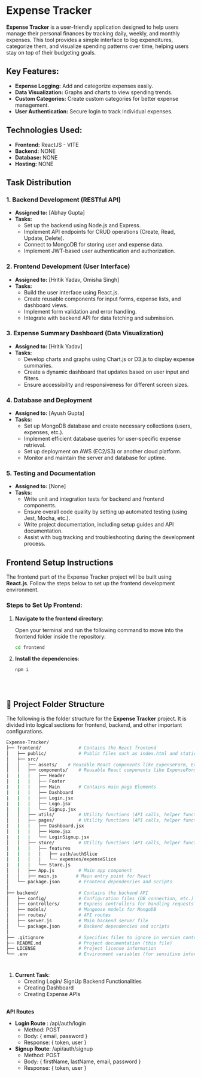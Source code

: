 
# Expense Tracker

**Expense Tracker** is a user-friendly application designed to help users manage their personal finances by tracking daily, weekly, and monthly expenses. This tool provides a simple interface to log expenditures, categorize them, and visualize spending patterns over time, helping users stay on top of their budgeting goals.

## Key Features:
- **Expense Logging:** Add and categorize expenses easily.
- **Data Visualization:** Graphs and charts to view spending trends.
- **Custom Categories:** Create custom categories for better expense management.
- **User Authentication:** Secure login to track individual expenses.

## Technologies Used:
- **Frontend:** ReactJS - VITE
- **Backend:** NONE
- **Database:** NONE
- **Hosting:** NONE

## Task Distribution

### 1. **Backend Development** (RESTful API)
   - **Assigned to:** [Abhay Gupta]
   - **Tasks:**
     - Set up the backend using Node.js and Express.
     - Implement API endpoints for CRUD operations (Create, Read, Update, Delete).
     - Connect to MongoDB for storing user and expense data.
     - Implement JWT-based user authentication and authorization.

### 2. **Frontend Development** (User Interface)
   - **Assigned to:** [Hritik Yadav, Omisha Singh]
   - **Tasks:**
     - Build the user interface using React.js.
     - Create reusable components for input forms, expense lists, and dashboard views.
     - Implement form validation and error handling.
     - Integrate with backend API for data fetching and submission.

### 3. **Expense Summary Dashboard** (Data Visualization)
   - **Assigned to:** [Hritik Yadav]
   - **Tasks:**
     - Develop charts and graphs using Chart.js or D3.js to display expense summaries.
     - Create a dynamic dashboard that updates based on user input and filters.
     - Ensure accessibility and responsiveness for different screen sizes.

### 4. **Database and Deployment**
   - **Assigned to:** [Ayush Gupta]
   - **Tasks:**
     - Set up MongoDB database and create necessary collections (users, expenses, etc.).
     - Implement efficient database queries for user-specific expense retrieval.
     - Set up deployment on AWS (EC2/S3) or another cloud platform.
     - Monitor and maintain the server and database for uptime.

### 5. **Testing and Documentation**
   - **Assigned to:** [None]
   - **Tasks:**
     - Write unit and integration tests for backend and frontend components.
     - Ensure overall code quality by setting up automated testing (using Jest, Mocha, etc.).
     - Write project documentation, including setup guides and API documentation.
     - Assist with bug tracking and troubleshooting during the development process.




## Frontend Setup Instructions

The frontend part of the Expense Tracker project will be built using **React.js**. Follow the steps below to set up the frontend development environment.

### Steps to Set Up Frontend:

1. **Navigate to the frontend directory**:

   Open your terminal and run the following command to move into the frontend folder inside the repository:

   ```bash
   cd frontend
2.  **Install the dependencies**:

    ```bash
    npm i





## 📁 Project Folder Structure

The following is the folder structure for the **Expense Tracker** project. It is divided into logical sections for frontend, backend, and other important configurations.

```bash
Expense-Tracker/
├── frontend/              # Contains the React frontend
│   ├── public/            # Public files such as index.html and static assets
│   ├── src/
│   │   ├── assets/    # Reusable React components like ExpenseForm, ExpenseList
│   │   ├── components/    # Reusable React components like ExpenseForm, ExpenseList
|   |   |   ├── Header
|   |   |   ├── Footer
|   |   |   ├── Main       # Contains main page Elements
|   |   |   ├── Dashboard 
|   |   |   ├── Login.jsx
|   |   |   ├── Logo.jsx
|   |   |   └── Signup.jsx
│   │   ├── utils/         # Utility functions (API calls, helper functions, etc.)
│   │   ├── pages/         # Utility functions (API calls, helper functions, etc.)
|   |   |   ├── Dashboard.jsx
|   |   |   ├── Home.jsx
|   |   |   └── LoginSignup.jsx
│   │   ├── store/         # Utility functions (API calls, helper functions, etc.)
|   |   |   ├── features
|   |   |   |   ├── auth/authSlice
|   |   |   |   └── expenses/expenseSlice
|   |   |   └── Store.js
│   │   ├── App.js         # Main app component
│   │   ├── main.js       # Main entry point for React
│   └── package.json       # Frontend dependencies and scripts
│
├── backend/               # Contains the backend API
│   ├── config/            # Configuration files (DB connection, etc.)
│   ├── controllers/       # Express controllers for handling requests
│   ├── models/            # Mongoose models for MongoDB
│   ├── routes/            # API routes
│   ├── server.js          # Main backend server file
│   └── package.json       # Backend dependencies and scripts
│
├── .gitignore             # Specifies files to ignore in version control
├── README.md              # Project documentation (this file)
├── LICENSE                # Project license information
└── .env                   # Environment variables (for sensitive information like DB connection)
```
#
1. **Current Task**:
    - Creating Login/ SignUp Backend Functionalities
    - Creating Dashboard
    - Creating Expense APIs

##
**API Routes**
- **Login  Route** : /api/auth/login
   - Method: POST
   - Body: { email, password }
   - Response: { token, user }
- **Signup Route**: /api/auth/signup
   - Method: POST
   - Body: { firstName, lastName, email, password }
   - Response: { token, user }
